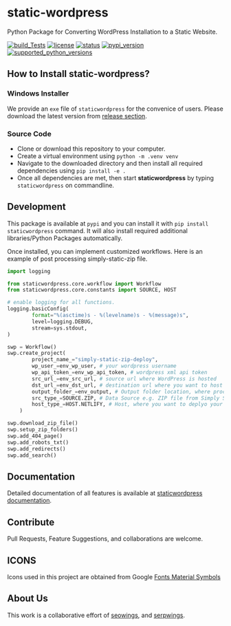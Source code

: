 # static-wordpress

Python Package for Converting WordPress Installation to a Static Website.

[![build_Tests](https://github.com/serpwings/static-wordpress/actions/workflows/tests.yml/badge.svg)](https://github.com/serpwings/static-wordpress/actions/workflows/tests.yml)
[![license](https://img.shields.io/pypi/l/staticwordpress.svg?style=flat-square "Project License: GPLv3+")](https://github.com/serpwings/staticwordpress/blob/master/LICENSE)
[![status](https://img.shields.io/pypi/status/staticwordpress.svg?style=flat-square "Project Development Status")](https://github.com/serpwings/staticwordpress/milestone/1)
[![pypi_version](https://img.shields.io/pypi/v/staticwordpress.svg?style=flat-square "Available on PyPi - the Python Package Index")](https://pypi.python.org/pypi/staticwordpress)
[![supported_python_versions](https://img.shields.io/pypi/pyversions/staticwordpress.svg?style=flat-square "Supported Python Version")](https://pypi.python.org/pypi/staticwordpress)

## How to Install static-wordpress?

### Windows Installer

We provide an ``exe`` file of ``staticwordpress`` for the convenice of users. Please download the latest version from [release section](https://github.com/serpwings/static-wordpress/releases).


### Source Code

- Clone or download this repository to your computer.
- Create a virtual environment using ``python -m .venv venv``
- Navigate to the downloaded directory and then install all required dependencies using ``pip install -e .``
- Once all dependencies are met, then start **staticwordpress** by typing ``staticwordpress`` on commandline.

## Development

This package is available at ``pypi`` and you can install it with ``pip install staticwordpress`` command. It will also install required additional libraries/Python Packages automatically.

Once installed, you can implement customized workflows. Here is an example of post processing simply-static-zip file. 

```python
import logging

from staticwordpress.core.workflow import Workflow
from staticwordpress.core.constants import SOURCE, HOST

# enable logging for all functions.
logging.basicConfig(
        format="%(asctime)s - %(levelname)s - %(message)s",
        level=logging.DEBUG,
        stream=sys.stdout,
)

swp = Workflow()
swp.create_project(
        project_name_="simply-static-zip-deploy",
        wp_user_=env_wp_user, # your wordpress username
        wp_api_token_=env_wp_api_token, # wordpress xml api token
        src_url_=env_src_url, # source url where WordPress is hosted
        dst_url_=env_dst_url, # destination url where you want to host Static version
        output_folder_=env_output, # Output folder location, where processed files will be saved
        src_type_=SOURCE.ZIP, # Data Source e.g. ZIP file from Simply Static WordPress Plugin
        host_type_=HOST.NETLIFY, # Host, where you want to deplyo your website.
    )

swp.download_zip_file()
swp.setup_zip_folders()
swp.add_404_page()
swp.add_robots_txt()
swp.add_redirects()
swp.add_search()
```

## Documentation

Detailed documentation of all features is available at [staticwordpress documentation](https://static-wordpress-docs.netlify.app/).

## Contribute

Pull Requests, Feature Suggestions, and collaborations are welcome.

## ICONS

Icons used in this project are obtained from Google [Fonts Material Symbols](https://fonts.google.com/icons?selected=Material+Symbols+Outlined:search:FILL@0;wght@400;GRAD@0;opsz@24) 

## About Us

This work is a collaborative effort of [seowings](https://www.seowings.org/), and [serpwings](https://serpwings.com/).
